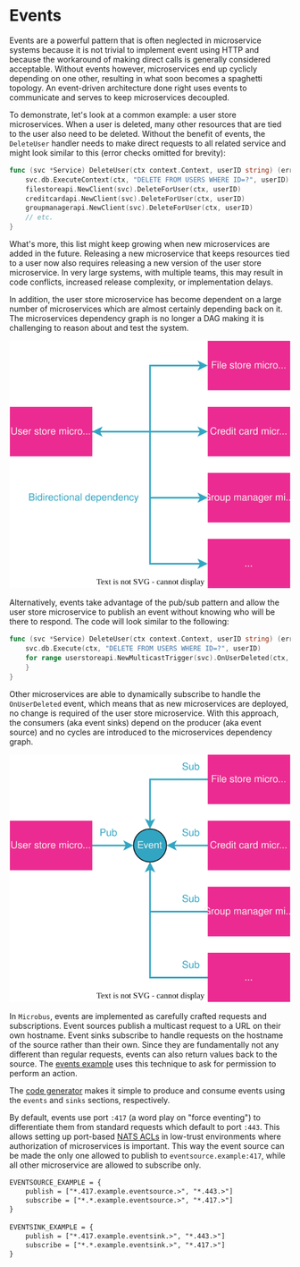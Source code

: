 # Events

Events are a powerful pattern that is often neglected in microservice systems because it is not trivial to implement event using HTTP and because the workaround of making direct calls is generally considered acceptable. Without events however, microservices end up cyclicly depending on one other, resulting in what soon becomes a spaghetti topology. An event-driven architecture done right uses events to communicate and serves to keep microservices decoupled.

To demonstrate, let's look at a common example: a user store microservices. When a user is deleted, many other resources that are tied to the user also need to be deleted. Without the benefit of events, the `DeleteUser` handler needs to make direct requests to all related service and might look similar to this (error checks omitted for brevity):

```go
func (svc *Service) DeleteUser(ctx context.Context, userID string) (err error) {
    svc.db.ExecuteContext(ctx, "DELETE FROM USERS WHERE ID=?", userID)
    filestoreapi.NewClient(svc).DeleteForUser(ctx, userID)
    creditcardapi.NewClient(svc).DeleteForUser(ctx, userID)
    groupmanagerapi.NewClient(svc).DeleteForUser(ctx, userID)
    // etc.
}
```

What's more, this list might keep growing when new microservices are added in the future. Releasing a new microservice that keeps resources tied to a user now also requires releasing a new version of the user store microservice. In very large systems, with multiple teams, this may result in code conflicts, increased release complexity, or implementation delays.

In addition, the user store microservice has become dependent on a large number of microservices which are almost certainly depending back on it. The microservices dependency graph is no longer a DAG making it is challenging to reason about and test the system.

<img src="events-1.drawio.svg">
<p>

Alternatively, events take advantage of the pub/sub pattern and allow the user store microservice to publish an event without knowing who will be there to respond. The code will look similar to the following:

```go
func (svc *Service) DeleteUser(ctx context.Context, userID string) (err error) {
    svc.db.Execute(ctx, "DELETE FROM USERS WHERE ID=?", userID)
    for range userstoreapi.NewMulticastTrigger(svc).OnUserDeleted(ctx, userID) {
    }
}
```

Other microservices are able to dynamically subscribe to handle the `OnUserDeleted` event, which means that as new microservices are deployed, no change is required of the user store microservice. With this approach, the consumers (aka event sinks) depend on the producer (aka event source) and no cycles are introduced to the microservices dependency graph.

<img src="events-2.drawio.svg">
<p>

In `Microbus`, events are implemented as carefully crafted requests and subscriptions. Event sources publish a multicast request to a URL on their own hostname. Event sinks subscribe to handle requests on the hostname of the source rather than their own. Since they are fundamentally not any different than regular requests, events can also return values back to the source. The [events example](../structure/examples-events.md) uses this technique to ask for permission to perform an action. 

The [code generator](../blocks/codegen.md) makes it simple to produce and consume events using the `events` and `sinks` sections, respectively.

By default, events use port `:417` (a word play on "force eventing") to differentiate them from standard requests which default to port `:443`. This allows setting up port-based [NATS ACLs](https://docs.nats.io/running-a-nats-service/configuration/securing_nats/authorization) in low-trust environments where authorization of microservices is important. This way the event source can be made the only one allowed to publish to `eventsource.example:417`, while all other microservice are allowed to subscribe only.

```
EVENTSOURCE_EXAMPLE = {
    publish = ["*.417.example.eventsource.>", "*.443.>"]
    subscribe = ["*.*.example.eventsource.>", "*.417.>"]
}

EVENTSINK_EXAMPLE = {
    publish = ["*.417.example.eventsink.>", "*.443.>"]
    subscribe = ["*.*.example.eventsink.>", "*.417.>"]
}
```
